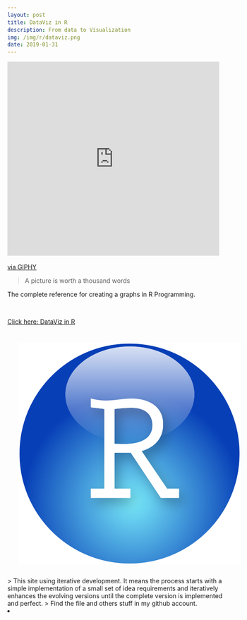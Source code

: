 ```yaml
---
layout: post
title: DataViz in R
description: From data to Visualization
img: /img/r/dataviz.png
date: 2019-01-31
---
```




<iframe src="https://giphy.com/embed/FR7ClGFuRvyM0" width="480" height="440" frameBorder="0" class="giphy-embed" allowFullScreen></iframe><p><a href="https://giphy.com/gifs/graph-FR7ClGFuRvyM0">via GIPHY</a></p>




> A picture is worth a thousand words

The complete reference for creating a graphs in R Programming. 

<Br>
  
<a href="https://itsmecevi.github.io/data-cleaning-101/">Click here: DataViz in R</a>
<Br>
  
<img class="col one right" src="/img/r/r-studio.png" style="padding:25px">

<Br>
> This site using iterative development. It means the process starts with a simple implementation of a small set of idea requirements and iteratively enhances the evolving versions until the complete version is implemented and perfect.
> Find the file and others stuff in my github account.


<li>
<a id="icon" href="https://github.com/itsmecevi" target="_blank"><i class="fa fa-github fa-fw fa-2x"></i></a>
</li>
